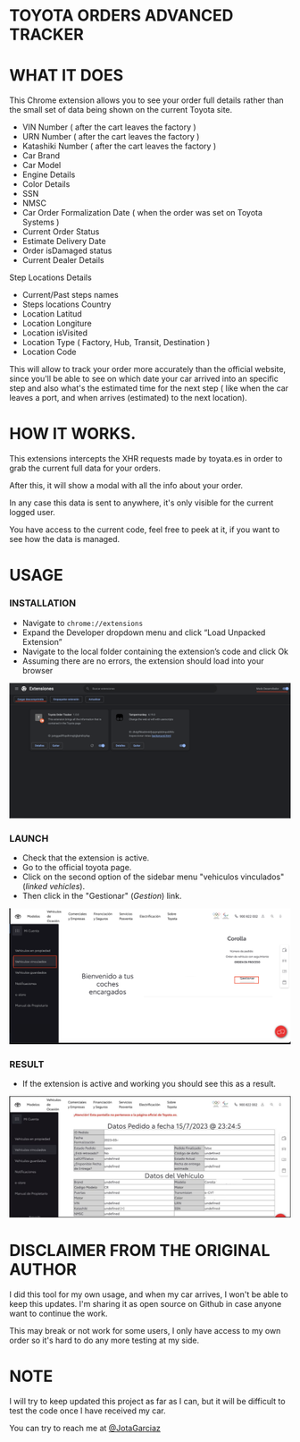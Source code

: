 # TOYOTA ORDERS ADVANCED TRACKER

# WHAT IT DOES

This Chrome extension allows you to see your order full details rather than the small set of data being shown on the current Toyota site.

- VIN Number ( after the cart leaves the factory )
- URN Number ( after the cart leaves the factory )
- Katashiki Number ( after the cart leaves the factory )
- Car Brand
- Car Model
- Engine Details
- Color Details
- SSN
- NMSC
- Car Order Formalization Date ( when the order was set on Toyota Systems )
- Current Order Status
- Estimate Delivery Date
- Order isDamaged status
- Current Dealer Details

Step Locations Details

- Current/Past steps names
- Steps locations Country
- Location Latitud
- Location Longiture
- Location isVisited
- Location Type ( Factory, Hub, Transit, Destination )
- Location Code

This will allow to track your order more accurately than the official website, since you'll be able to see on which date your car arrived into an specific step and also what's the estimated time for the next step ( like when the car leaves a port, and when arrives (estimated) to the next location).

# HOW IT WORKS.

This extensions intercepts the XHR requests made by toyata.es in order to grab the current full data for your orders.

After this, it will show a modal with all the info about your order.

In any case this data is sent to anywhere, it's only visible for the current logged user.

You have access to the current code, feel free to peek at it, if you want to see how the data is managed.

# USAGE

### INSTALLATION

- Navigate to `chrome://extensions`
- Expand the Developer dropdown menu and click “Load Unpacked Extension”
- Navigate to the local folder containing the extension’s code and click Ok
- Assuming there are no errors, the extension should load into your browser

![Illustration 1](img/screenshot_1.png)

### LAUNCH

- Check that the extension is active.
- Go to the official toyota page.
- Click on the second option of the sidebar menu "vehiculos vinculados" (_linked vehicles_).
- Then click in the "Gestionar" (_Gestion_) link.

![Illustration 2](img/screenshot_2.png)

### RESULT

- If the extension is active and working you should see this as a result.

![Illustration 3](img/screenshot_3.png)

# DISCLAIMER FROM THE ORIGINAL AUTHOR

I did this tool for my own usage, and when my car arrives, I won't be able to keep this updates. I'm sharing it as open source on Github in case anyone want to continue the work.

This may break or not work for some users, I only have access to my own order
so it's hard to do any more testing at my side.

# NOTE

I will try to keep updated this project as far as I can, but it will be difficult to test the code once I have received my car.

You can try to reach me at [@JotaGarciaz](https://github.com/jotagarciaz)
